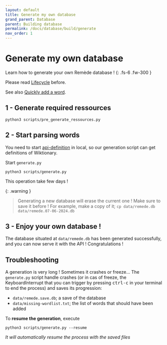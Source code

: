 ```yaml
---
layout: default
title: Generate my own database
grand_parent: Database
parent: Building database
permalink: /docs/database/build/generate
nav_order: 1
---
```


# Generate my own database
Learn how to generate your own Remède database ! 
{: .fs-6 .fw-300 }

Please read [Lifecycle](https://docs.remede.camarm.fr/docs/database/build/lifecycle) before.

See also [Quickly add a word](https://docs.remede.camarm.fr/docs/database/build/about).

## 1 - Generate required ressources

```shell
python3 scripts/pre_generate_ressources.py
```

## 2 - Start parsing words

You need to start [api-definition](https://docs.remede.camarm.fr/docs/database/build/about) in local, so our generation script can get definitions of Wiktionary.

Start `generate.py`
```shell
python3 scripts/generate.py
```
This operation take few days !

{: .warning }
> Generating a new database will erase the current one ! Make sure to save it before ! For example, make a copy of it; ```cp data/remede.db data/remede.07-06-2024.db```

## 3 - Enjoy your own database !

The database situated at `data/remede.db` has been generated successfully, and you can now serve it with the API ! Congratulations !

## Troubleshooting

A generation is very long ! Sometimes it crashes or freeze... The `generate.py` script handle crashes (or in cas of freeze, the KeyboardInterrupt that you can trigger by pressing <kbd>ctrl-c</kbd> in your terminal to end the process) and saves its progression:
- `data/remede.save.db`; a save of the database
- `data/missing-wordlist.txt`; the list of words that should have been added

To **resume the generation**, execute
```Shell
python3 scripts/generate.py --resume
```
_It will automatically resume the process with the saved files_

